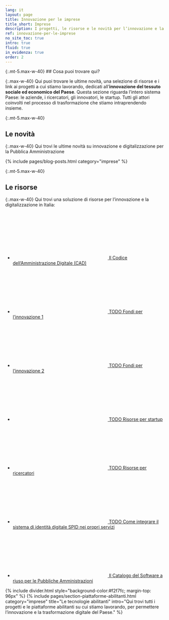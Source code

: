 ```yaml
---
lang: it
layout: page
title: Innovazione per le imprese
title_short: Imprese
description: I progetti, le risorse e le novità per l’innovazione e la digitalizzazione del Paese attraverso le imprese
ref: innovazione-per-le-imprese
no_site_toc: true
intro: true
fluid: true
in_evidenza: true
order: 2
---
```



<div class="container" markdown="1">
{:.mt-5.max-w-40}
## Cosa puoi trovare qui?

{:.max-w-40}
Qui puoi trovare le ultime novità, una selezione di risorse e i link ai progetti a cui stiamo lavorando, dedicati all’**innovazione del tessuto sociale ed economico del Paese**. Questa sezione riguarda l’intero sistema Paese: le aziende, i ricercatori, gli innovatori, le startup. Tutti gli attori coinvolti nel processo di trasformazione che stiamo intraprendendo insieme. 

{:.mt-5.max-w-40}
## Le novità

{:.max-w-40}
Qui trovi le ultime novità su innovazione e digitalizzazione per la Pubblica Amministrazione

{% include pages/blog-posts.html category="imprese" %}

{:.mt-5.max-w-40}
## Le risorse

{:.max-w-40}
Qui trovi una soluzione di risorse per l’innovazione e la digitalizzazione in Italia:


<div class="link-list-wrapper max-w-40 mb-5">
    <ul class="link-list">
        <li>
            <a class="list-item left-icon" target="_blank" rel="noopener noreferrer" href="https://docs.italia.it/italia/piano-triennale-ict/codice-amministrazione-digitale-docs/">
                <svg class="icon icon-primary icon-sm"><use xlink:href="{{ site.baseurl }}/assets/bootstrap-italia/dist/svg/sprite.svg#it-presentation"></use></svg>
                <span class="pl-2 d-inline">Il Codice dell’Amministrazione Digitale (CAD)</span>
            </a>
        </li>
        <li>
            <a class="list-item left-icon" target="_blank" rel="noopener noreferrer" href="#">
                <svg class="icon icon-primary icon-sm"><use xlink:href="{{ site.baseurl }}/assets/bootstrap-italia/dist/svg/sprite.svg#it-presentation"></use></svg>
                <span class="pl-2 d-inline">TODO Fondi per l’innovazione 1</span>
            </a>
        </li>
        <li>
            <a class="list-item left-icon" target="_blank" rel="noopener noreferrer" href="#">
                <svg class="icon icon-primary icon-sm"><use xlink:href="{{ site.baseurl }}/assets/bootstrap-italia/dist/svg/sprite.svg#it-presentation"></use></svg>
                <span class="pl-2 d-inline">TODO Fondi per l’innovazione 2</span>
            </a>
        </li>
        <li>
            <a class="list-item left-icon" target="_blank" rel="noopener noreferrer" href="#">
                <svg class="icon icon-primary icon-sm"><use xlink:href="{{ site.baseurl }}/assets/bootstrap-italia/dist/svg/sprite.svg#it-presentation"></use></svg>
                <span class="pl-2 d-inline">TODO Risorse per startup</span>
            </a>
        </li>
        <li>
            <a class="list-item left-icon" target="_blank" rel="noopener noreferrer" href="#">
                <svg class="icon icon-primary icon-sm"><use xlink:href="{{ site.baseurl }}/assets/bootstrap-italia/dist/svg/sprite.svg#it-presentation"></use></svg>
                <span class="pl-2 d-inline">TODO Risorse per ricercatori</span>
            </a>
        </li>
        <li>
            <a class="list-item left-icon" target="_blank" rel="noopener noreferrer" href="#">
                <svg class="icon icon-primary icon-sm"><use xlink:href="{{ site.baseurl }}/assets/bootstrap-italia/dist/svg/sprite.svg#it-tool"></use></svg>
                <span class="pl-2 d-inline">TODO Come integrare il sistema di identità digitale SPID nei propri servizi</span>
            </a>
        </li>
        <li>
            <a class="list-item left-icon" target="_blank" rel="noopener noreferrer" href="https://developers.italia.it/it/software/">
                <svg class="icon icon-primary icon-sm"><use xlink:href="{{ site.baseurl }}/assets/bootstrap-italia/dist/svg/sprite.svg#it-tool"></use></svg>
                <span class="pl-2 d-inline">Il Catalogo del Software a riuso per le Pubbliche Amministrazioni</span>
            </a>
        </li>  
    </ul>
</div>

</div>

{% include divider.html style="background-color:#f2f7fc; margin-top: 96px" %}
{% include pages/section-piattaforme-abilitanti.html
  category="imprese"
  title="Le tecnologie abilitanti"
  intro="Qui trovi tutti i progetti e le piattaforme abilitanti su cui stiamo lavorando, per permettere l’innovazione e la trasformazione digitale del Paese."
  %}

